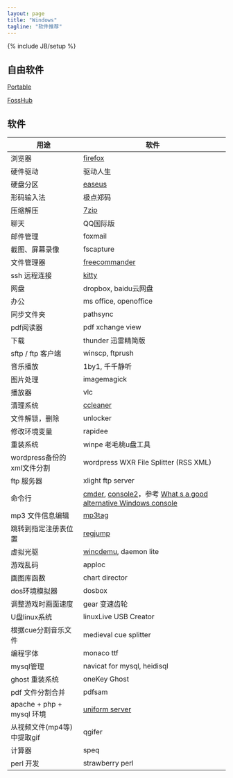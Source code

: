 ```yaml
---
layout: page
title: "Windows"
tagline: "软件推荐"
---
```

{% include JB/setup %}



## 自由软件

[Portable](http://portableapps.com/apps) 

[FossHub](http://www.fosshub.com/) 

## 软件

| 用途 | 软件 |
| ---- | ---- |
| 浏览器 | [firefox](http://www.waterfoxproject.org/) |
| 硬件驱动 | 驱动人生 |
| 硬盘分区 | [easeus](http://www.partition-tool.com) |
| 形码输入法 | 极点郑码 |
| 压缩解压 | [7zip](http://sparanoid.com/lab/7z/) |
| 聊天 | QQ国际版 |
| 邮件管理 | foxmail |
| 截图、屏幕录像 | fscapture |
| 文件管理器 | [freecommander](http://www.freecommander.com/) | 
| ssh 远程连接 | [kitty](http://www.9bis.net/kitty/) | 
| 网盘 | dropbox, baidu云网盘 |
| 办公 | ms office, openoffice |
| 同步文件夹 | pathsync | 
| pdf阅读器 | pdf xchange view | 
| 下载 | thunder 迅雷精简版 | 
| sftp / ftp 客户端 | winscp, ftprush |
| 音乐播放 | 1by1, 千千静听 |
| 图片处理 | imagemagick | 
| 播放器 | vlc |
| 清理系统 | [ccleaner](https://www.piriform.com/ccleaner) |
| 文件解锁，删除 | unlocker | 
| 修改环境变量 | rapidee | 
| 重装系统 | winpe 老毛桃u盘工具 | 
| wordpress备份的xml文件分割 | wordpress WXR File Splitter (RSS XML) | 
| ftp 服务器 | xlight ftp server | 
| 命令行 | [cmder](http://bliker.github.io/cmder/), [console2](http://sourceforge.net/projects/console/)，参考 [What s a good alternative Windows console](http://stackoverflow.com/questions/440269/whats-a-good-alternative-windows-console) |
| mp3 文件信息编辑 | [mp3tag](http://www.mp3tag.de/en/download.html) | 
| 跳转到指定注册表位置 | [regjump](http://technet.microsoft.com/zh-cn/sysinternals/bb963880) | 
| 虚拟光驱 | [wincdemu](http://wincdemu.sysprogs.org/portable/), daemon lite |
| 游戏乱码 | apploc | 
| 画图库函数 | chart director | 
| dos环境模拟器 | dosbox | 
| 调整游戏时画面速度 | gear 变速齿轮 | 
| U盘linux系统 | linuxLive USB Creator | 
| 根据cue分割音乐文件 | medieval cue splitter | 
| 编程字体 | monaco ttf | 
| mysql管理 | navicat for mysql, heidisql |
| ghost 重装系统 | oneKey Ghost | 
| pdf 文件分割合并 | pdfsam | 
| apache + php + mysql 环境 | [uniform server](http://www.uniformserver.com/) |
| 从视频文件(mp4等)中提取gif | qgifer | 
| 计算器 | speq | 
| perl 开发 | strawberry perl | 
